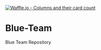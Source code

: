 [![Waffle.io - Columns and their card count](https://badge.waffle.io/CSC480-18S/Blue-Team.svg?columns=all)](https://waffle.io/CSC480-18S/Blue-Team)

# Blue-Team
Blue Team Repository
